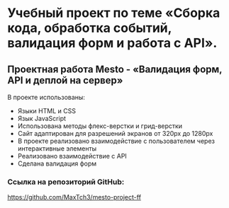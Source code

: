 # Учебный проект по теме «Сборка кода, обработка событий, валидация форм и работа с API».
## Проектная работа Mesto - «Валидация форм, API и деплой на сервер»

В проекте использованы:
* Языки HTML и CSS
* Язык JavaScript
* Использована методы флекс-верстки и грид-верстки
* Сайт адаптирован для разрешений экранов от 320px до 1280px
* В проекте реализовано взаимодействие с пользователем через интерактивные элементы
* Реализовано взаимодействие с API
* Сделана валидация форм


### Ссылка на репозиторий GitHub:
https://github.com/MaxTch3/mesto-project-ff
